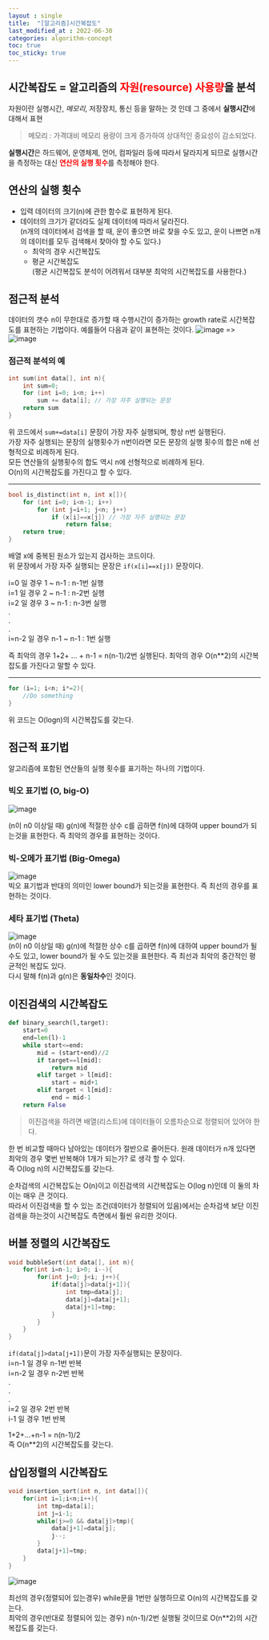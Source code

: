 ```yaml
---
layout : single
title:  "[알고리즘]시간복잡도"
last_modified_at : 2022-06-30
categories: algorithm-concept
toc: true
toc_sticky: true
---
```


## 시간복잡도 = 알고리즘의 <span style="color:red">자원(resource) 사용량</span>을 분석

자원이란 실행시간, *메모리*, 저장장치, 통신 등을 말하는 것 인데 그 중에서 **실행시간**에 대해서 표현
> 메모리 : 가격대비 메모리 용량이 크게 증가하여 상대적인 중요성이 감소되었다.

**실행시간**은 하드웨어, 운영체제, 언어, 컴파일러 등에 따라서 달라지게 되므로 실행시간을 측정하는 대신 <span style="color:red">**연산의 실행 횟수**</span>를 측정해야 한다.  

## 연산의 실행 횟수
- 입력 데이터의 크기(n)에 관한 함수로 표현하게 된다.
- 데이터의 크기가 같더라도 실제 데이터에 따라서 달라진다.     
 (n개의 데이터에서 검색을 할 때, 운이 좋으면 바로 찾을 수도 있고, 운이 나쁘면 n개의 데이터를 모두 검색해서 찾아야 할 수도 있다.)
     - 최악의 경우 시간복잡도
     - 평균 시간복잡도   
    (평균 시간복잡도 분석이 어려워서 대부분 최악의 시간복잡도를 사용한다.)

## 점근적 분석
데이터의 갯수 n이 무한대로 증가할 때 수행시간이 증가하는 growth rate로 시간복잡도를 표현하는 기법이다.
예를들어 다음과 같이 표현하는 것이다.
![image](https://user-images.githubusercontent.com/80660585/176641910-2c33bf19-96b1-402e-a2b2-1f602e4538d5.png)
=>
![image](https://user-images.githubusercontent.com/80660585/176642206-b1fe075a-de45-48e8-a9ab-8451ca5dec99.png)

### 점근적 분석의 예
```c
int sum(int data[], int n){
    int sum=0;
    for (int i=0; i<n; i++)
        sum += data[i]; // 가장 자주 실행되는 문장
    return sum
}
```
위 코드에서 `sum+=data[i]` 문장이 가장 자주 실행되며, 항상 n번 실행된다.  
가장 자주 실행되는 문장의 실행횟수가 n번이라면 모든 문장의 실행 횟수의 합은 n에 선형적으로 비례하게 된다.   
모든 연산들의 실행횟수의 합도 역시 n에 선형적으로 비례하게 된다.  
O(n)의 시간복잡도를 가진다고 할 수 있다.

---
```c
bool is_distinct(int n, int x[]){
    for (int i=0; i<n-1; i++)
        for (int j=i+1; j<n; j++)
            if (x[i]==x[j]) // 가장 자주 실행되는 문장
                return false;
    return true;
}
```
배열 x에 중복된 원소가 있는지 검사하는 코드이다.  
위 문장에서 가장 자주 실행되는 문장은 `if(x[i]==x[j])` 문장이다.  

i=0 일 경우 1 ~ n-1 : n-1번 실행  
i=1 일 경우 2 ~ n-1 : n-2번 실행  
i=2 일 경우 3 ~ n-1 : n-3번 실행  
            .  
            .  
            .  
i=n-2 일 경우 n-1 ~ n-1 : 1번 실행

즉 최악의 경우 1+2+ ... + n-1 = n(n-1)/2번 실행된다. 
최악의 경우 O(n**2)의 시간복잡도를 가진다고 말할 수 있다.

---
```c
for (i=1; i<n; i*=2){
    //Do something
}
```
위 코드는 O(logn)의 시간복잡도를 갖는다.  

## 점근적 표기법
알고리즘에 포함된 연산들의 실행 횟수를 표기하는 하나의 기법이다.

### 빅오 표기법 (O, big-O)
![image](https://user-images.githubusercontent.com/80660585/176674584-7ab9503c-038a-4fb7-853e-f26b84808b31.png)

(n이 n0 이상일 때) g(n)에 적절한 상수 c를 곱하면 f(n)에 대하여 upper bound가 되는것을 표현한다. 즉 최악의 경우를 표현하는 것이다.

### 빅-오메가 표기법 (Big-Omega)
![image](https://user-images.githubusercontent.com/80660585/176675236-b61f494f-b0c1-44b8-9d71-d09d9bdeeb11.png)  
빅오 표기법과 반대의 의미인 lower bound가 되는것을 표현한다. 즉 최선의 경우를 표현하는 것이다.

### 세타 표기법 (Theta) 
![image](https://user-images.githubusercontent.com/80660585/176675587-a6d0f649-c780-47d6-810d-4c586250daca.png)  
(n이 n0 이상일 때) g(n)에 적절한 상수 c를 곱하면 f(n)에 대하여 upper bound가 될 수도 있고, lower bound가 될 수도 있는것을 표현한다. 즉 최선과 최악의 중간적인 평균적인 복잡도 있다.  
다시 말해 f(n)과 g(n)은 **동일차수**인 것이다.

## 이진검색의 시간복잡도
```python
def binary_search(l,target):
    start=0
    end=len(l)-1
    while start<=end:
        mid = (start+end)//2
        if target==l[mid]:
            return mid
        elif target > l[mid]:
            start = mid+1
        elif target < l[mid]:
            end = mid-1
    return False
```
> 이진검색을 하려면 배열(리스트)에 데이터들이 오름차순으로 정렬되어 있어야 한다.

한 번 비교할 때마다 남아있는 데이터가 절반으로 줄어든다. 원래 데이터가 n개 있다면 최악의 경우 몇번 반복해야 1개가 되는가? 로 생각 할 수 있다.  
즉 O(log n)의 시간복잡도를 갖는다.

순차검색의 시간복잡도는 O(n)이고 이진검색의 시간복잡도는 O(log n)인데 이 둘의 차이는 매우 큰 것이다.   
따라서 이진검색을 할 수 있는 조건(데이터가 정렬되어 있음)에서는 순차검색 보단 이진검색을 하는것이 시간복잡도 측면에서 훨씬 유리한 것이다.

## 버블 정렬의 시간복잡도
```c
void bubbleSort(int data[], int n){
    for(int i=n-1; i>0; i--){
        for(int j=0; j<i; j++){
            if(data[j]>data[j+1]){
                int tmp=data[j];
                data[j]=data[j+1];
                data[j+1]=tmp;
            }
        }
    }
}
```
`if(data[j]>data[j+1])`문이 가장 자주실행되는 문장이다.  
i=n-1 일 경우 n-1번 반복  
i=n-2 일 경우 n-2번 반복  
.  
.  
.  
i=2 일 경우 2번 반복  
i-1 일 경우 1번 반복  

1+2+...+n-1 = n(n-1)/2   
즉 O(n**2)의 시간복잡도를 갖는다.

## 삽입정렬의 시간복잡도
```c
void insertion_sort(int n, int data[]){
    for(int i=1;i<n;i++){
        int tmp=data[i];
        int j=i-1;
        while(j>=0 && data[j]>tmp){
            data[j+1]=data[j];
            j--;
        }
        data[j+1]=tmp;
    }
}
```
![image](https://user-images.githubusercontent.com/80660585/176682777-20dffc49-63e9-41ff-951b-c42d03eadc99.png) 

최선의 경우(정렬되어 있는경우) while문을 1번만 실행하므로 O(n)의 시간복잡도를 갖는다.  
최악의 경우(반대로 정렬되어 있는 경우) n(n-1)/2번 실행될 것이므로 O(n**2)의 시간복잡도를 갖는다.  







